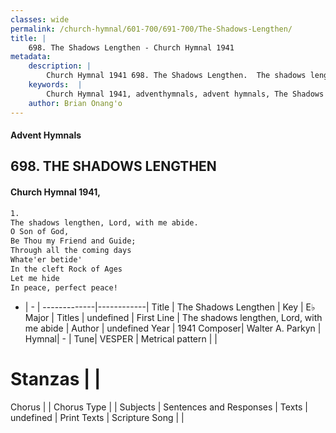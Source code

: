 ```yaml
---
classes: wide
permalink: /church-hymnal/601-700/691-700/The-Shadows-Lengthen/
title: |
    698. The Shadows Lengthen - Church Hymnal 1941
metadata:
    description: |
        Church Hymnal 1941 698. The Shadows Lengthen.  The shadows lengthen, Lord, with me abide.  O Son of God,  Be Thou my Friend and Guide;  Through all the coming days  Whate'er betide'  In the cleft Rock of Ages  Let me hide  In peace, perfect peace! 
    keywords:  |
        Church Hymnal 1941, adventhymnals, advent hymnals, The Shadows Lengthen, The shadows lengthen, Lord, with me abide. 
    author: Brian Onang'o
---
```


#### Advent Hymnals
## 698. THE SHADOWS LENGTHEN
####  Church Hymnal 1941,

```txt
1.
The shadows lengthen, Lord, with me abide. 
O Son of God, 
Be Thou my Friend and Guide; 
Through all the coming days 
Whate'er betide' 
In the cleft Rock of Ages 
Let me hide 
In peace, perfect peace!

```

- |   -  |
-------------|------------|
Title | The Shadows Lengthen |
Key | E♭ Major |
Titles | undefined |
First Line | The shadows lengthen, Lord, with me abide |
Author | undefined
Year | 1941
Composer| Walter A. Parkyn |
Hymnal|  - |
Tune| VESPER |
Metrical pattern | |
# Stanzas |  |
Chorus |  |
Chorus Type |  |
Subjects | Sentences and Responses |
Texts | undefined |
Print Texts | 
Scripture Song |  |
    
